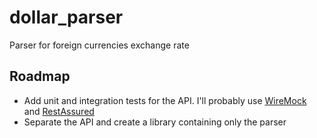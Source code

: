 # dollar_parser
Parser for foreign currencies exchange rate

## Roadmap

- Add unit and integration tests for the API. I'll probably use [WireMock](http://wiremock.org/) and [RestAssured](http://rest-assured.io/)
- Separate the API and create a library containing only the parser
